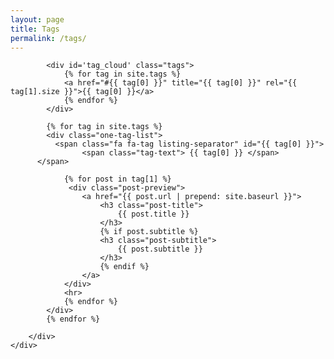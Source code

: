 ```yaml
---
layout: page
title: Tags
permalink: /tags/
---
```


<div class="container">
	<div class="row">
		<div class="col-lg-8 col-lg-offset-2 col-md-10 col-md-offset-1">

			<div id='tag_cloud' class="tags">
				{% for tag in site.tags %}
				<a href="#{{ tag[0] }}" title="{{ tag[0] }}" rel="{{ tag[1].size }}">{{ tag[0] }}</a>
				{% endfor %}
			</div>

			{% for tag in site.tags %}
			<div class="one-tag-list">
			  <span class="fa fa-tag listing-separator" id="{{ tag[0] }}">
                    <span class="tag-text"> {{ tag[0] }} </span>
          </span>
      	
				{% for post in tag[1] %}
				 <div class="post-preview">
				    <a href="{{ post.url | prepend: site.baseurl }}">
				        <h3 class="post-title">
                            {{ post.title }}
				        </h3>
				        {% if post.subtitle %}
				        <h3 class="post-subtitle">
				            {{ post.subtitle }}
				        </h3>
				        {% endif %}
				    </a>
				</div>
				<hr>
				{% endfor %}
			</div>
			{% endfor %}

		</div>
	</div>
</div>
